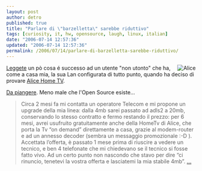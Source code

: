 ```yaml
---
layout: post
author: detro
published: true
title: "Parlare di \"barzelletta\" sarebbe riduttivo"
tags: [curiosity, it, hw, opensource, laugh, linux, italian]
date: "2006-07-14 12:57:36"
updated: "2006-07-14 12:57:36"
permalink: /2006/07/14/parlare-di-barzelletta-sarebbe-riduttivo/
---
```


<img src="http://images.alice.it/n_canali/header_home_alice3/logo_statico.gif" alt="Alice" align="right" />
<a href="http://www.alessandropagano.net/blog/2006/07/13/alice20mb/">Leggete</a> un pò cosa é successo ad un utente "non utonto" che ha, come a casa mia, la sua Lan configurata di tutto punto, quando ha deciso di provare <a href="http://adsl.alice.it/tv/index.html?CS_BE=navigare_alice20mega_s1_3">Alice Home TV</a>.

<a href="http://www.alessandropagano.net/blog/2006/07/13/alice20mb/">Da piangere</a>.
Meno male che l'Open Source esiste...

<blockquote>Circa 2 mesi fa mi contatta un operatore Telecom e mi propone un upgrade della mia linea: dalla 4mb sarei passato ad adls2 a 20mb, conservando lo stesso contratto e fermo restando il prezzo: per 6 mesi, avrei usufruito gratuitamente anche della HomeTv di Alice, che porta la Tv “on demand” direttamente a casa, grazie al modem-router e ad un annesso decoder (sembra un messaggio promozionale :-D ). Accettata l’offerta, è passato 1 mese prima di riuscire a vedere un tecnico, e ben 4 telefonate che mi chiedevano se il tecnico si fosse fatto vivo. Ad un certo punto non nascondo che stavo per dire “ci rinuncio, tenetevi la vostra offerta e lasciatemi la mia stabile 4mb”. <a href="http://www.alessandropagano.net/blog/2006/07/13/alice20mb/">...</a></blockquote>


